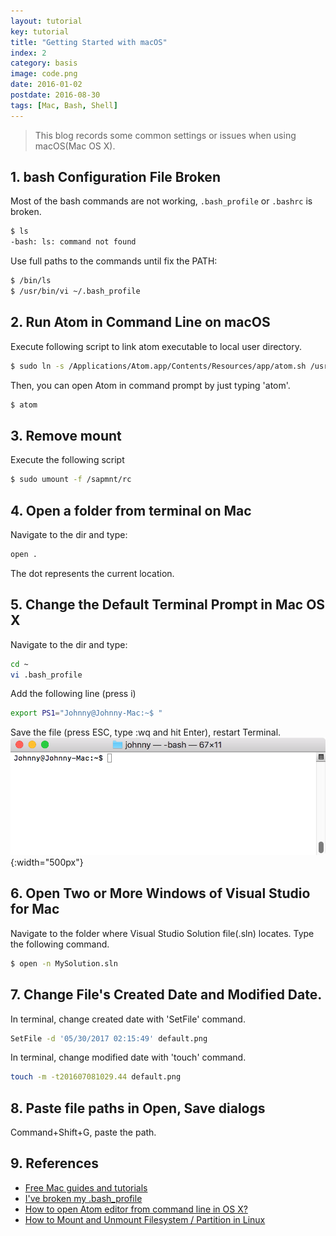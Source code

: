 ```yaml
---
layout: tutorial
key: tutorial
title: "Getting Started with macOS"
index: 2
category: basis
image: code.png
date: 2016-01-02
postdate: 2016-08-30
tags: [Mac, Bash, Shell]
---
```


> This blog records some common settings or issues when using macOS(Mac OS X).

## 1. bash Configuration File Broken
Most of the bash commands are not working, `.bash_profile` or `.bashrc` is broken.
```sh
$ ls
-bash: ls: command not found
```
Use full paths to the commands until fix the PATH:
```sh
$ /bin/ls
$ /usr/bin/vi ~/.bash_profile
```

## 2. Run Atom in Command Line on macOS
Execute following script to link atom executable to local user directory.
```sh
$ sudo ln -s /Applications/Atom.app/Contents/Resources/app/atom.sh /usr/local/bin/atom
```
Then, you can open Atom in command prompt by just typing 'atom'.
```sh
$ atom
```

## 3. Remove mount
Execute the following script

```sh
$ sudo umount -f /sapmnt/rc
```

## 4. Open a folder from terminal on Mac
Navigate to the dir and type:
```sh
open .
```
The dot represents the current location.

## 5. Change the Default Terminal Prompt in Mac OS X
Navigate to the dir and type:
```sh
cd ~
vi .bash_profile
```
Add the following line (press i)
```sh
export PS1="Johnny@Johnny-Mac:~$ "
```
Save the file (press ESC, type :wq and hit Enter), restart Terminal.
![image](/public/tutorials/2/terminalname.png){:width="500px"}

## 6. Open Two or More Windows of Visual Studio for Mac
Navigate to the folder where Visual Studio Solution file(.sln) locates. Type the following command.
```sh
$ open -n MySolution.sln
```

## 7. Change File's Created Date and Modified Date.
In terminal, change created date with 'SetFile' command.
```sh
SetFile -d '05/30/2017 02:15:49' default.png
```
In terminal, change modified date with 'touch' command.
```sh
touch -m -t201607081029.44 default.png
```

## 8. Paste file paths in Open, Save dialogs
Command+Shift+G, paste the path.

## 9. References
* [Free Mac guides and tutorials](http://www.macforbeginners.com/)
* [I've broken my .bash_profile](http://superuser.com/questions/170332/ive-broken-my-bash-profile)
* [How to open Atom editor from command line in OS X?](http://stackoverflow.com/questions/22390709/open-atom-editor-from-command-line)
* [How to Mount and Unmount Filesystem / Partition in Linux ](http://www.thegeekstuff.com/2013/01/mount-umount-examples/?utm_source=tuicool)
